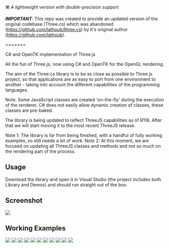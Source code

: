  🛠️ *A lightweight version with double-precision support*

 
***IMPORTANT***: This repo was created to provide an updated version of the original codebase (Three.cs) which was abandoned (https://github.com/lathoub/three.cs) by it's original author (https://github.com/lathoub).

=======

C# and OpenTK implementation of Three.js

All the fun of Three.js, now using C# and OpenTK for the OpenGL rendering. 

The aim of the Three.cs library is to be as close as possible to Three.js project, so that applications are as easy to port from one environment to another - taking into account the different capabilities of the programming languages. 

Note: Some JavaScript classes are created 'on-the-fly' during the execution of the renderer. C# does not easily allow dynamic creation of classes, these classes are pre-baked.

The library is being updated to reflect ThreeJS capabilities as of R116. After that we will start moving it to the most recent ThreeJS release.

Note 1: The library is far from being finished, with a handful of fully working examples, so still needs a lot of work.
Note 2: At this moment, we are focused on updating all ThreeJS classes and methods and not so much on the rendering part of the process. 

## Usage 

Download the library and open it in Visual Studio (the project includes both Library and Demos) and should run straight out of the box.

## Screenshot

<img src="https://raw.githubusercontent.com/threejs4net/threejs4net/main/ThreeJs4Net.Demo/Data/Thumbnails/Screenshot.png">

## Working Examples 

<img src="https://raw.githubusercontent.com/threejs4net/threejs4net/main/ThreeJs4Net.Demo/Data/Thumbnails//webgl_buffergeometry_lines.jpg">
<img src="https://raw.githubusercontent.com/threejs4net/threejs4net/main/ThreeJs4Net.Demo/Data/Thumbnails//misc_controls_deviceorientation.jpg">
<img src="https://raw.githubusercontent.com/threejs4net/threejs4net/main/ThreeJs4Net.Demo/Data/Thumbnails//misc_lookat.jpg">
<img src="https://raw.githubusercontent.com/threejs4net/threejs4net/main/ThreeJs4Net.Demo/Data/Thumbnails//webgl_buffergeometry.jpg">
<img src="https://raw.githubusercontent.com/threejs4net/threejs4net/main/ThreeJs4Net.Demo/Data/Thumbnails//webgl_buffergeometry_rawshader.jpg">
<img src="https://raw.githubusercontent.com/threejs4net/threejs4net/main/ThreeJs4Net.Demo/Data/Thumbnails//webgl_geometry_cube.jpg">
<img src="https://raw.githubusercontent.com/threejs4net/threejs4net/main/ThreeJs4Net.Demo/Data/Thumbnails//webgl_geometry_hierarchy.jpg">
<img src="https://raw.githubusercontent.com/threejs4net/threejs4net/main/ThreeJs4Net.Demo/Data/Thumbnails//webgl_interactive_buffergeometry.jpg">
<img src="https://raw.githubusercontent.com/threejs4net/threejs4net/main/ThreeJs4Net.Demo/Data/Thumbnails//webgl_panorama.jpg">
<img src="https://raw.githubusercontent.com/threejs4net/threejs4net/main/ThreeJs4Net.Demo/Data/Thumbnails//webgl_shader.jpg">
<img src="https://raw.githubusercontent.com/threejs4net/threejs4net/main/ThreeJs4Net.Demo/Data/Thumbnails//webgl_shader2.jpg">
